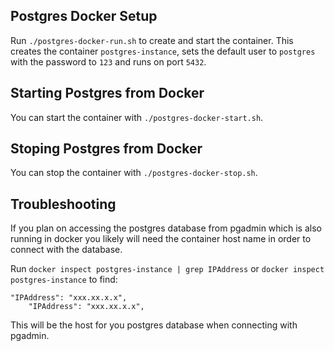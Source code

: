 ## Postgres Docker Setup

Run `./postgres-docker-run.sh` to create and start the container. This creates the container `postgres-instance`, sets the default user to `postgres` with the password to `123` and runs on port `5432`.

## Starting Postgres from Docker

You can start the container with `./postgres-docker-start.sh`.

## Stoping Postgres from Docker

You can stop the container with `./postgres-docker-stop.sh`.


## Troubleshooting

If you plan on accessing the postgres database from pgadmin which is also running in docker you likely will need the container host name in order to connect with the database.

Run `docker inspect postgres-instance | grep IPAddress` or `docker inspect postgres-instance` to find:
```
"IPAddress": "xxx.xx.x.x",
    "IPAddress": "xxx.xx.x.x",
```

This will be the host for you postgres database when connecting with pgadmin.
